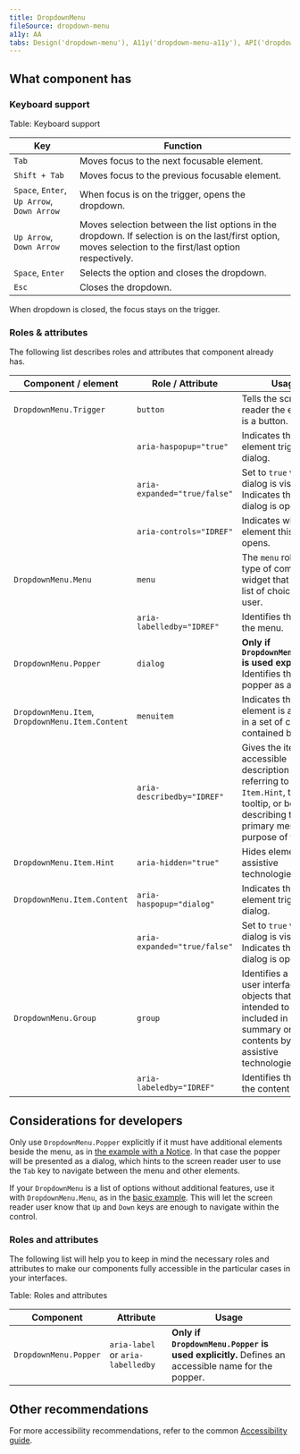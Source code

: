 ```yaml
---
title: DropdownMenu
fileSource: dropdown-menu
a11y: AA
tabs: Design('dropdown-menu'), A11y('dropdown-menu-a11y'), API('dropdown-menu-api'), Example('dropdown-menu-code'), Changelog('dropdown-menu-changelog')
---
```


## What component has

### Keyboard support

Table: Keyboard support

| Key                              | Function                                                                                                             |
| -------------------------------- | -------------------------------------------------------------------------------------------------------------------- |
| `Tab`                            | Moves focus to the next focusable element.                                                                           |
| `Shift + Tab`                    | Moves focus to the previous focusable element.                                                                       |
| `Space`, `Enter`, <nobr>`Up Arrow`</nobr>, <nobr>`Down Arrow`</nobr> | When focus is on the trigger, opens the dropdown.                                |
| <nobr>`Up Arrow`</nobr>, <nobr>`Down Arrow`</nobr> | Moves selection between the list options in the dropdown. If selection is on the last/first option, moves selection to the first/last option respectively. |
| `Space`, `Enter`                 | Selects the option and closes the dropdown.                                                                          |
| `Esc`                            | Closes the dropdown.                                                                                                 |

When dropdown is closed, the focus stays on the trigger.

### Roles & attributes

The following list describes roles and attributes that component already has.

| Component / element                              | Role / Attribute             | Usage                                                              |
| ------------------------------------------------ | ---------------------------- | ------------------------------------------------------------------ |
| `DropdownMenu.Trigger`                           | `button`                     | Tells the screen reader the element is a button.                   |
|                                                  | `aria-haspopup="true"`       | Indicates that the element triggers a dialog.                      |
|                                                  | `aria-expanded="true/false"` | Set to `true` when dialog is visible. Indicates that the dialog is open. |
|                                                  | `aria-controls="IDREF"`      | Indicates which element this `Trigger` opens.                      |
| `DropdownMenu.Menu`                              | `menu`                       | The `menu` role is a type of composite widget that offers a list of choices to the user.            |
|                                                  | `aria-labelledby="IDREF"`    | Identifies the title for the menu.                                 |
| `DropdownMenu.Popper`                            | `dialog`                     | **Only if `DropdownMenu.Popper` is used explicitly.** Identifies the popper as a dialog. |
| `DropdownMenu.Item`, `DropdownMenu.Item.Content` | `menuitem`                   | Indicates the element is an option in a set of choices contained by a `menu`.       |
|                                                  | `aria-describedby="IDREF"`   | Gives the item an accessible description by referring to the `Item.Hint`, the tooltip, or both, describing the primary message or purpose of the item.               |
| `DropdownMenu.Item.Hint`                         | `aria-hidden="true"`         | Hides element from assistive technologies.                         |
| `DropdownMenu.Item.Content`                      | `aria-haspopup="dialog"`     | Indicates that the element triggers a dialog.                      |
|                                                  | `aria-expanded="true/false"` | Set to `true` when dialog is visible. Indicates that the dialog is open. |
| `DropdownMenu.Group`                             | `group`                      | Identifies a set of user interface objects that's not intended to be included in a page summary or table of contents by assistive technologies. |
|                                                  | `aria-labeledby="IDREF"`     | Identifies the title for the content group.                        |

## Considerations for developers

Only use `DropdownMenu.Popper` explicitly if it must have additional elements beside the menu, as in [the example with a Notice](./dropdown-menu-code.md#second-method). In that case the popper will be presented as a dialog, which hints to the screen reader user to use the `Tab` key to navigate between the menu and other elements.

If your `DropdownMenu` is a list of options without additional features, use it with `DropdownMenu.Menu`, as in the [basic example](./dropdown-menu-code.md#basic-usage). This will let the screen reader user know that `Up` and `Down` keys are enough to navigate within the control.

### Roles and attributes

The following list will help you to keep in mind the necessary roles and attributes to make our components fully accessible in the particular cases in your interfaces.

Table: Roles and attributes

| Component             | Attribute                         | Usage                                                     |
| --------------------- | --------------------------------- | --------------------------------------------------------- |
| `DropdownMenu.Popper` | `aria-label` or `aria-labelledby` | **Only if `DropdownMenu.Popper` is used explicitly.** Defines an accessible name for the popper. |

## Other recommendations

For more accessibility recommendations, refer to the common [Accessibility guide](/core-principles/a11y/a11y).

<!--@include: ./dropdown-menu-a11y-report.md-->
